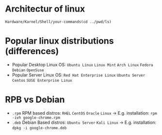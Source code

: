 # Architectur of linux

`Hardware/Karnel/Shell/your-commands(cd ../pwd/ls)`


# Popular linux distributions (differences)

- Popular Desktop Linux OS: `Ubuntu Linux` `Linux Mint` `Arch Linux` `Fedora` `Debian` `OpenSuse`
- Popular Server Linux OS: `Red Hat Enterprise Linux` `Ubuntu Server` `Centos` `SUSE Enterprise Linux`

# RPB vs Debian

- `.rpm` RPM based distros: `RHEL` `CentOS` `Oracle` `Linux` &rarr; E.g. installation: `rpm -ivh google-chrome.rpm`
- `.deb` Debian Based distros: `Ubuntu Server` `Kali Linux` &rarr; E.g. installation: `dpkg -i google-chrome.deb`
